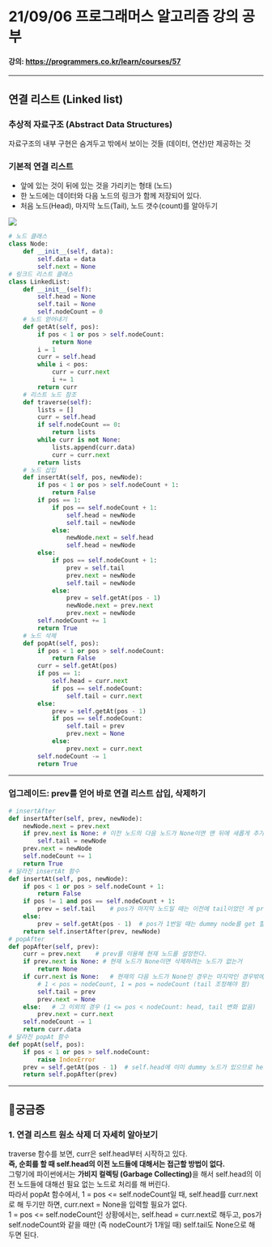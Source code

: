 # 21/09/06 프로그래머스 알고리즘 강의 공부
#### 강의: <a>https://programmers.co.kr/learn/courses/57</a> 
***
## 연결 리스트 (Linked list)
### 추상적 자료구조 (Abstract Data Structures)
자료구조의 내부 구현은 숨겨두고 밖에서 보이는 것들 (데이터, 연산)만 제공하는 것
### 기본적 연결 리스트
* 앞에 있는 것이 뒤에 있는 것을 가리키는 형태 (노드)
* 한 노드에는 데이터와 다음 노드의 링크가 함께 저장되어 있다.
* 처음 노드(Head), 마지막 노드(Tail), 노드 갯수(count)를 알아두기
<img src = "https://user-images.githubusercontent.com/90085154/133791674-f5cb46c7-9bf1-40c0-ba34-b4782fbccf14.PNG">  

```python
# 노드 클래스
class Node:
    def __init__(self, data):
        self.data = data
        self.next = None    
# 링크드 리스트 클래스
class LinkedList:
    def __init__(self):
        self.head = None
        self.tail = None
        self.nodeCount = 0 
    # 노드 얻어내기
    def getAt(self, pos):
        if pos < 1 or pos > self.nodeCount:
            return None
        i = 1
        curr = self.head
        while i < pos:
            curr = curr.next
            i += 1
        return curr
    # 리스트 노드 참조
    def traverse(self):
        lists = []
        curr = self.head
        if self.nodeCount == 0:
            return lists
        while curr is not None:
            lists.append(curr.data)
            curr = curr.next
        return lists
    # 노드 삽입
    def insertAt(self, pos, newNode):
        if pos < 1 or pos > self.nodeCount + 1:
            return False
        if pos == 1:
            if pos == self.nodeCount + 1:
                self.head = newNode
                self.tail = newNode
            else:
                newNode.next = self.head
                self.head = newNode
        else:
            if pos == self.nodeCount + 1:
                prev = self.tail
                prev.next = newNode
                self.tail = newNode
            else:
                prev = self.getAt(pos - 1)
                newNode.next = prev.next
                prev.next = newNode
        self.nodeCount += 1
        return True
    # 노드 삭제 
    def popAt(self, pos):
        if pos < 1 or pos > self.nodeCount:
            return False
        curr = self.getAt(pos)
        if pos == 1:
            self.head = curr.next
            if pos == self.nodeCount:
                self.tail = curr.next
        else:
            prev = self.getAt(pos - 1) 
            if pos == self.nodeCount:
                self.tail = prev
                prev.next = None
            else:
                prev.next = curr.next
        self.nodeCount -= 1
        return True
```
***
### 업그레이드: prev를 얻어 바로 연결 리스트 삽입, 삭제하기
```python
# insertAfter
def insertAfter(self, prev, newNode):
    newNode.next = prev.next
    if prev.next is None: # 이전 노드의 다음 노드가 None이면 맨 뒤에 새롭게 추가한다는 의미. tail에 명시해줄 필요 있다.
        self.tail = newNode
    prev.next = newNode
    self.nodeCount += 1
    return True
# 달라진 insertAt 함수
def insertAt(self, pos, newNode):
    if pos < 1 or pos > self.nodeCount + 1:
        return False
    if pos != 1 and pos == self.nodeCount + 1:
        prev = self.tail    # pos가 마지막 노드일 때는 이전에 tail이었던 게 prev가 된다.
    else:
        prev = self.getAt(pos - 1)  # pos가 1번일 때는 dummy node를 get 할 수 있으므로 위의 조건에서 pos != 1인 것이다.
    return self.insertAfter(prev, newNode)
# popAfter
def popAfter(self, prev):
    curr = prev.next    # prev를 이용해 현재 노드를 설정한다.
    if prev.next is None: # 현재 노드가 None이면 삭제하려는 노드가 없는거
        return None
    if curr.next is None:   # 현재의 다음 노드가 None인 경우는 마지막인 경우밖에 없음
        # 1 < pos = nodeCount, 1 = pos = nodeCount (tail 조정해야 함)
        self.tail = prev
        prev.next = None
    else:   # 그 이외의 경우 (1 <= pos < nodeCount: head, tail 변화 없음)    
        prev.next = curr.next
    self.nodeCount -= 1
    return curr.data
# 달라진 popAt 함수
def popAt(self, pos):
    if pos < 1 or pos > self.nodeCount:
        raise IndexError
    prev = self.getAt(pos - 1)  # self.head에 이미 dummy 노드가 있으므로 head는 고쳐질 일이 없다.
    return self.popAfter(prev)
```
***
## 🤔궁금증
### 1. 연결 리스트 원소 삭제 더 자세히 알아보기
traverse 함수를 보면, curr은 self.head부터 시작하고 있다.  
<b>즉, 순회를 할 때 self.head의 이전 노드들에 대해서는 접근할 방법이 없다.</b>  
그렇기에 파이썬에서는 <b>가비지 컬렉팅 (Garbage Collecting)</b>을 해서 self.head의 이전 노드들에 대해선 필요 없는 노드로 처리를 해 버린다.  
따라서 popAt 함수에서, 1 = pos <= self.nodeCount일 때, self.head를 curr.next로 해 두기만 하면, curr.next = None을 입력할 필요가 없다.  
1 = pos <= self.nodeCount인 상황에서는, self.head = curr.next로 해두고, pos가 self.nodeCount와 같을 때만 (즉 nodeCount가 1개일 때) self.tail도 None으로 해 두면 된다.  
